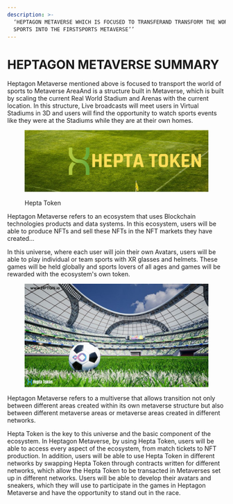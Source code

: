 ```yaml
---
description: >-
  ‘HEPTAGON METAVERSE WHICH IS FOCUSED TO TRANSFERAND TRANSFORM THE WORLD OF
  SPORTS INTO THE FIRSTSPORTS METAVERSE’’
---
```


# HEPTAGON METAVERSE SUMMARY

&#x20;       Heptagon  Metaverse  mentioned  above  is  focused  to  transport  the world of sports  to   Metaverse   AreaAnd is  a  structure  built in Metaverse,   which is built by scaling  the  current  Real World Stadium and Arenas with the current location. In this structure, Live broadcasts will meet users in Virtual Stadiums in 3D and users will find the opportunity to watch sports events like they were at the Stadiums while they are at their own homes.

<figure><img src="../.gitbook/assets/twitterlast.png" alt=""><figcaption><p>Hepta Token</p></figcaption></figure>

&#x20;   Heptagon Metaverse refers to an ecosystem that uses Blockchain technologies products and data systems. In this ecosystem, users will be able to produce NFTs and sell these NFTs in the NFT markets they have created...

&#x20;       In this universe, where each user will join their own Avatars, users will be able to play individual or team sports with XR glasses and helmets. These games will be held globally and sports lovers of all ages and games will be rewarded with the ecosystem's own token.

<figure><img src="../.gitbook/assets/Era Chain.png" alt=""><figcaption></figcaption></figure>

&#x20;    Heptagon Metaverse refers to a multiverse that allows transition not only between different areas created within its own metaverse structure but also between different metaverse areas or metaverse areas created in different networks.

&#x20;          Hepta Token is the  key  to  this  universe  and  the  basic  component  of  the ecosystem.  In Heptagon  Metaverse,  by   using  Hepta Token,  users  will be able to access every  aspect of  the ecosystem,  from  match  tickets  to NFT  production. In addition, users  will be able to use Hepta  Token  in  different  networks by swapping Hepta Token through contracts written for different networks, which allow the Hepta Token to be transacted in Metaverses set up in different networks. Users will be able to develop their avatars and sneakers, which they will use to participate in the games in Heptagon Metaverse and have the opportunity to stand out in the race.
